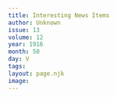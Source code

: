 ```yaml
---
title: Interesting News Items
author: Unknown
issue: 13
volume: 12
year: 1916
month: 50
day: V
tags:
layout: page.njk
image:
---
```


